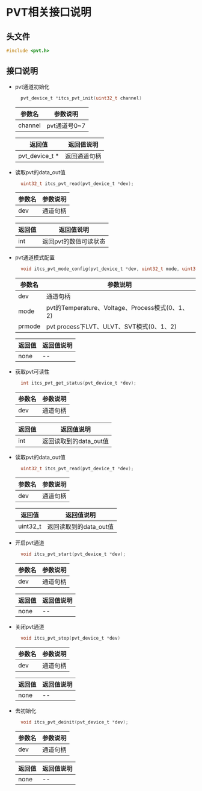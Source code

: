 # PVT相关接口说明

## 头文件

```c
#include <pvt.h>
```

## 接口说明

* pvt通道初始化

  ```c 
    pvt_device_t *itcs_pvt_init(uint32_t channel)
  ```

  | 参数名  | 参数说明                       |
  | ------- | ------------------------------ |
  | channel | pvt通道号0~7                   |

  | 返回值         | 返回值说明       |
  | -------------- | ---------------- |
  | pvt_device_t * | 返回通道句柄 |

* 读取pvt的data_out值

  ```c 
    uint32_t itcs_pvt_read(pvt_device_t *dev);
  ```

  | 参数名 | 参数说明               |
  | ------ | ---------------------- |
  | dev    | 通道句柄               |

  | 返回值 | 返回值说明 |
  | ------ | ---------- |
  | int    | 返回pvt的数值可读状态         |

* pvt通道模式配置

  ```c 
    void itcs_pvt_mode_config(pvt_device_t *dev, uint32_t mode, uint32_t prmode);
  ```

  | 参数名  | 参数说明                        |
  | ------- | ------------------------------ |
  | dev     | 通道句柄                       |
  | mode    | pvt的Temperature、Voltage、Process模式(0、1、2)                |
  | prmode  | pvt process下LVT、ULVT、SVT模式(0、1、2)   |

  | 返回值         | 返回值说明       |
  | -------------- | ---------------- |
  | none           | --         |

* 获取pvt可读性

  ```c 
    int itcs_pvt_get_status(pvt_device_t *dev);
  ```

  | 参数名 | 参数说明               |
  | ------ | ---------------------- |
  | dev    | 通道句柄               |

  | 返回值 | 返回值说明 |
  | ------ | ---------- |
  | int   | 返回读取到的data_out值         |

* 读取pvt的data_out值

  ```c 
    uint32_t itcs_pvt_read(pvt_device_t *dev);
  ```

  | 参数名 | 参数说明               |
  | ------ | ---------------------- |
  | dev    | 通道句柄               |

  | 返回值 | 返回值说明 |
  | ------ | ---------- |
  | uint32_t   | 返回读取到的data_out值         |

* 开启pvt通道

  ```c 
    void itcs_pvt_start(pvt_device_t *dev);
  ```

  | 参数名 | 参数说明          |
  | ------ | ----------------- |
  | dev    | 通道句柄          |

  | 返回值 | 返回值说明 |
  | ------ | ---------- |
  | none   | --         |

* 关闭pvt通道

  ```c 
    void itcs_pvt_stop(pvt_device_t *dev)
  ```

  | 参数名 | 参数说明 |
  | ------ | -------- |
  | dev    | 通道句柄 |

  | 返回值 | 返回值说明 |
  | ------ | ---------- |
  | none   | --         |

* 去初始化

  ```c 
    void itcs_pvt_deinit(pvt_device_t *dev);
  ```

  | 参数名 | 参数说明 |
  | ------ | -------- |
  | dev    | 通道句柄 |

  | 返回值 | 返回值说明 |
  | ------ | ---------- |
  | none   | --         |